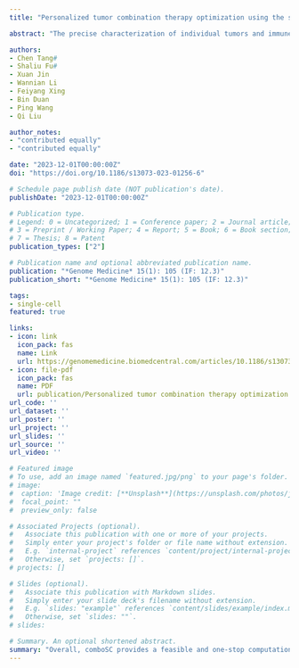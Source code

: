 ```yaml
---
title: "Personalized tumor combination therapy optimization using the single-cell transcriptome"

abstract: "The precise characterization of individual tumors and immune microenvironments using transcriptome sequencing has provided a great opportunity for successful personalized cancer treatment. However, the cancer treatment response is often characterized by in vitro assays or bulk transcriptomes that neglect the heterogeneity of malignant tumors in vivo and the immune microenvironment, motivating the need to use single-cell transcriptomes for personalized cancer treatment.Here, we present comboSC, a computational proof-of-concept study to explore the feasibility of personalized cancer combination therapy optimization using single-cell transcriptomes. ComboSC provides a workable solution to stratify individual patient samples based on quantitative evaluation of their personalized immune microenvironment with single-cell RNA sequencing and maximize the translational potential of in vitro cellular response to unify the identification of synergistic drug/small molecule combinations or small molecules that can be paired with immune checkpoint inhibitors to boost immunotherapy from a large collection of small molecules and drugs, and finally prioritize them for personalized clinical use based on bipartition graph optimization.We apply comboSC to publicly available 119 single-cell transcriptome data from a comprehensive set of 119 tumor samples from 15 cancer types and validate the predicted drug combination with literature evidence, mining clinical trial data, perturbation of patient-derived cell line data, and finally in-vivo samples."

authors:
- Chen Tang#
- Shaliu Fu#
- Xuan Jin
- Wannian Li
- Feiyang Xing
- Bin Duan
- Ping Wang
- Qi Liu

author_notes:
- "contributed equally"
- "contributed equally"

date: "2023-12-01T00:00:00Z"
doi: "https://doi.org/10.1186/s13073-023-01256-6"

# Schedule page publish date (NOT publication's date).
publishDate: "2023-12-01T00:00:00Z"

# Publication type.
# Legend: 0 = Uncategorized; 1 = Conference paper; 2 = Journal article;
# 3 = Preprint / Working Paper; 4 = Report; 5 = Book; 6 = Book section;
# 7 = Thesis; 8 = Patent
publication_types: ["2"]

# Publication name and optional abbreviated publication name.
publication: "*Genome Medicine* 15(1): 105 (IF: 12.3)"
publication_short: "*Genome Medicine* 15(1): 105 (IF: 12.3)"

tags:
- single-cell
featured: true

links:
- icon: link
  icon_pack: fas
  name: Link
  url: https://genomemedicine.biomedcentral.com/articles/10.1186/s13073-023-01256-6
- icon: file-pdf
  icon_pack: fas
  name: PDF
  url: publication/Personalized tumor combination therapy optimization using the single-cell transcriptome.pdf
url_code: ''
url_dataset: ''
url_poster: ''
url_project: ''
url_slides: ''
url_source: ''
url_video: ''

# Featured image
# To use, add an image named `featured.jpg/png` to your page's folder. 
# image:
#  caption: 'Image credit: [**Unsplash**](https://unsplash.com/photos/jdD8gXaTZsc)'
#  focal_point: ""
#  preview_only: false

# Associated Projects (optional).
#   Associate this publication with one or more of your projects.
#   Simply enter your project's folder or file name without extension.
#   E.g. `internal-project` references `content/project/internal-project/index.md`.
#   Otherwise, set `projects: []`.
# projects: []

# Slides (optional).
#   Associate this publication with Markdown slides.
#   Simply enter your slide deck's filename without extension.
#   E.g. `slides: "example"` references `content/slides/example/index.md`.
#   Otherwise, set `slides: ""`.
# slides:

# Summary. An optional shortened abstract.
summary: "Overall, comboSC provides a feasible and one-stop computational prototype and a proof-of-concept study to predict potential drug combinations for further experimental validation and clinical usage using the single-cell transcriptome, which will facilitate and accelerate personalized tumor treatment by reducing screening time from a large drug combination space and saving valuable treatment time for individual patients. A user-friendly web server of comboSC for both clinical and research users is available at www.combosc.top."
---
```

